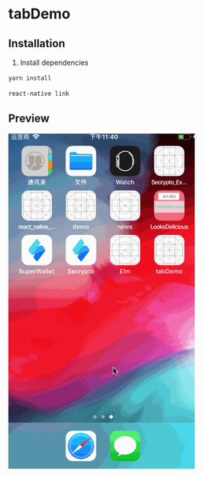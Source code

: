 # tabDemo

## Installation

1.  Install dependencies

```bash
yarn install
```

```bash
react-native link
```

## Preview

![预览图](https://github.com/NextChampion/tabDemo/blob/master/222.gif)